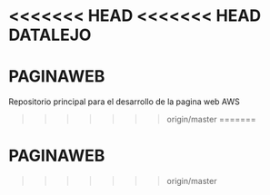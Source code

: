 <<<<<<< HEAD
<<<<<<< HEAD
DATALEJO
=======
# PAGINAWEB
Repositorio principal para el desarrollo de la pagina web
AWS

>>>>>>> origin/master
=======
# PAGINAWEB
>>>>>>> origin/master
